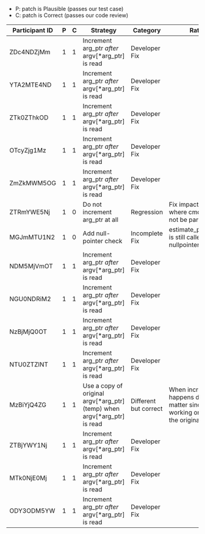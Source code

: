 * P: patch is Plausible (passes our test case)
* C: patch is Correct (passes our code review)

| Participant ID | P | C | Strategy | Category | Rationale |
| -- | -- | -- | -- | -- | -- |
| ZDc4NDZjMm | 1 | 1 | Increment arg_ptr *after* argv[*arg_ptr] is read | Developer Fix |  |
| YTA2MTE4ND | 1 | 1 | Increment arg_ptr *after* argv[*arg_ptr] is read | Developer Fix |  |
| ZTk0ZThkOD | 1 | 1 | Increment arg_ptr *after* argv[*arg_ptr] is read | Developer Fix |  |
| OTcyZjg1Mz | 1 | 1 | Increment arg_ptr *after* argv[*arg_ptr] is read | Developer Fix |  |
| ZmZkMWM5OG | 1 | 1 | Increment arg_ptr *after* argv[*arg_ptr] is read | Developer Fix |  |
| ZTRmYWE5Nj | 1 | 0 | Do not increment arg_ptr at all | Regression | Fix impacts other inputs where cmd args may not be parsed at all |
| MGJmMTU1N2 | 1 | 0 | Add null-pointer check | Incomplete Fix | estimate_pattern_match is still called with a nullpointer |
| NDM5MjVmOT | 1 | 1 | Increment arg_ptr *after* argv[*arg_ptr] is read | Developer Fix |  |
| NGU0NDRiM2 | 1 | 1 | Increment arg_ptr *after* argv[*arg_ptr] is read | Developer Fix |  |
| NzBjMjQ0OT | 1 | 1 | Increment arg_ptr *after* argv[*arg_ptr] is read | Developer Fix |  |
| NTU0ZTZlNT | 1 | 1 | Increment arg_ptr *after* argv[*arg_ptr] is read | Developer Fix |  |
| MzBiYjQ4ZG | 1 | 1 | Use a copy of original argv[*arg_ptr] (temp) when argv[*arg_ptr] is read | Different but correct | When increment happens does not matter since we are working on a copy of the original argument. |
| ZTBjYWY1Nj | 1 | 1 | Increment arg_ptr *after* argv[*arg_ptr] is read | Developer Fix |  |
| MTk0NjE0Mj | 1 | 1 | Increment arg_ptr *after* argv[*arg_ptr] is read | Developer Fix |  |
| ODY3ODM5YW | 1 | 1 | Increment arg_ptr *after* argv[*arg_ptr] is read | Developer Fix |  |
